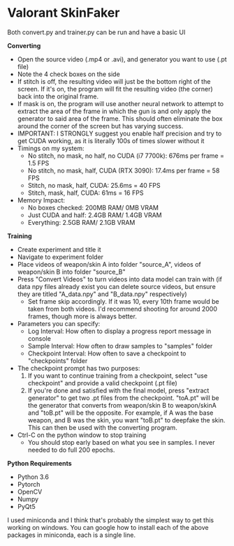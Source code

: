 # Valorant SkinFaker

Both convert.py and trainer.py can be run and have a basic UI

**Converting**

- Open the source video (.mp4 or .avi), and generator you want to use (.pt file)
- Note the 4 check boxes on the side
- If stitch is off, the resulting video will just be the bottom right of the screen. If it's on, the program will fit the resulting video (the corner) back into the original frame.
- If mask is on, the program will use another neural network to attempt to extract the area of the frame in which the gun is and only apply the generator to said area of the frame. This should often eliminate the box around the corner of the screen but has varying success.
- IMPORTANT: I STRONGLY suggest you enable half precision and try to get CUDA working, as it is literally 100s of times slower without it
- Timings on my system: 
  - No stitch, no mask, no half, no CUDA (i7 7700k): 676ms per frame = 1.5 FPS
  - No stitch, no mask, half, CUDA (RTX 3090):  17.4ms per frame = 58 FPS
  - Stitch, no mask, half, CUDA: 25.6ms = 40 FPS
  - Stitch, mask, half, CUDA: 61ms = 16 FPS
- Memory Impact:
  - No boxes checked: 200MB RAM/ 0MB VRAM
  - Just CUDA and half: 2.4GB RAM/ 1.4GB VRAM
  - Everything: 2.5GB RAM/ 2.1GB VRAM

**Training**

- Create experiment and title it
- Navigate to experiment folder 
- Place videos of weapon/skin A into folder "source_A", videos of weapon/skin B into folder "source_B"
- Press "Convert Videos" to turn videos into data model can train with (if data npy files already exist you can delete source videos, but ensure they are titled "A_data.npy" and "B_data.npy" respectively)
  - Set frame skip accordingly. If it was 10, every 10th frame would be taken from both videos. I'd recommend shooting for around 2000 frames, though more is always better.
- Parameters you can specify:
  - Log Interval: How often to display a progress report message in console
  - Sample Interval: How often to draw samples to "samples" folder
  - Checkpoint Interval: How often to save a checkpoint to "checkpoints" folder
- The checkpoint prompt has two purposes:
  1. If you want to continue training from a checkpoint, select "use checkpoint" and provide a valid checkpoint (.pt file)
  2. If you're done and satisfied with the final model, press "extract generator" to get two .pt files from the checkpoint. "toA.pt" will be the generator that converts from weapon/skin B to weapon/skinA and "toB.pt" will be the opposite. For example, if A was the base weapon, and B was the skin, you want "toB.pt" to deepfake the skin. This can then be used with the converting program.
- Ctrl-C on the python window to stop training
  - You should stop early based on what you see in samples. I never needed to do full 200 epochs.

**Python Requirements**

- Python 3.6
- Pytorch
- OpenCV
- Numpy
- PyQt5

I used miniconda and I think that's probably the simplest way to get this working on windows.  You can google how to install each of the above packages in miniconda, each is a single line.